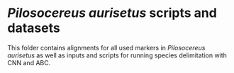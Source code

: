 # ***Pilosocereus aurisetus* scripts and datasets**
This folder contains alignments for all used markers in *Pilosocereus aurisetus* as well 
as inputs and scripts for running species delimitation with CNN and ABC. 